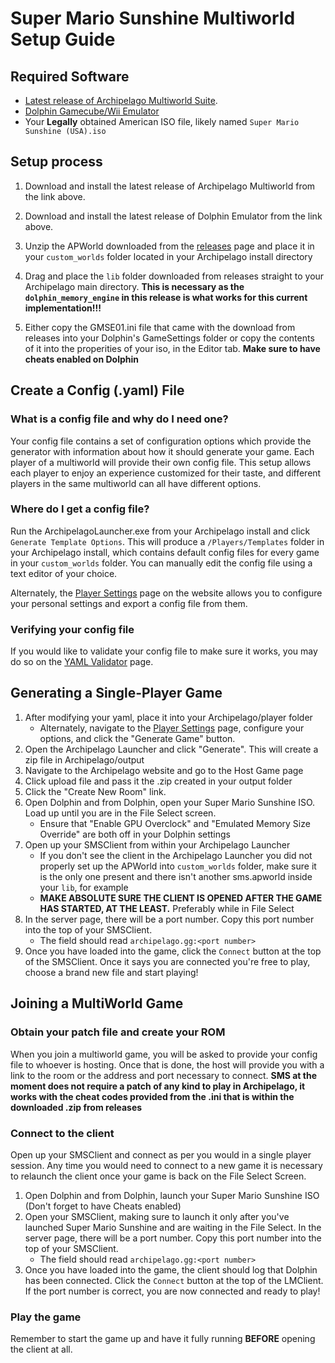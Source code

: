 # Super Mario Sunshine Multiworld Setup Guide

## Required Software
- [Latest release of Archipelago Multiworld Suite](https://github.com/ArchipelagoMW/Archipelago/releases). 
- [Dolphin Gamecube/Wii Emulator](https://dolphin-emu.org/)
- Your **Legally** obtained American ISO file, likely named `Super Mario Sunshine (USA).iso`

## Setup process
1. Download and install the latest release of Archipelago Multiworld from the link above.

2. Download and install the latest release of Dolphin Emulator from the link above.

3. Unzip the APWorld downloaded from the [releases](https://github.com/Joshark/archipelago-sms/releases/latest) page and place it in your `custom_worlds` folder located in your Archipelago install directory

4. Drag and place the `lib` folder downloaded from releases straight to your Archipelago main directory. **This is necessary as the `dolphin_memory_engine` in this release is what works for this current implementation!!!**

5. Either copy the GMSE01.ini file that came with the download from releases into your Dolphin's GameSettings folder or copy the contents of it into the properities of your iso, in the Editor tab. **Make sure to have cheats enabled on Dolphin**

## Create a Config (.yaml) File

### What is a config file and why do I need one?

Your config file contains a set of configuration options which provide the generator with information about how it
should generate your game. Each player of a multiworld will provide their own config file. This setup allows each player
to enjoy an experience customized for their taste, and different players in the same multiworld can all have different
options.

### Where do I get a config file?

Run the ArchipelagoLauncher.exe from your Archipelago install and click `Generate Template Options`.
This will produce a `/Players/Templates` folder in your Archipelago install, which contains default config files for 
every game in your `custom_worlds` folder. You can manually edit the config file using a text editor of your choice.

Alternately, the [Player Settings](../player-settings) page on the website allows you to configure
your personal settings and export a config file from them.

### Verifying your config file

If you would like to validate your config file to make sure it works, you may do so on the
[YAML Validator](/mysterycheck) page.

## Generating a Single-Player Game

1. After modifying your yaml, place it into your Archipelago/player folder
   - Alternately, navigate to the [Player Settings](../player-settings) page, configure your options,
      and click the "Generate Game" button.
2. Open the Archipelago Launcher and click "Generate". This will create a zip file in Archipelago/output
3. Navigate to the Archipelago website and go to the Host Game page
4. Click upload file and pass it the .zip created in your output folder
5. Click the "Create New Room" link.
6. Open Dolphin and from Dolphin, open your Super Mario Sunshine ISO. Load up until you are in the File Select screen.
   - Ensure that "Enable GPU Overclock" and "Emulated Memory Size Override" are both off in your Dolphin settings
7. Open up your SMSClient from within your Archipelago Launcher
   - If you don't see the client in the Archipelago Launcher you did not properly set up the APWorld into `custom_worlds` folder, make sure it is the only one present and there isn't another sms.apworld inside your `lib`, for example
   - **MAKE ABSOLUTE SURE THE CLIENT IS OPENED AFTER THE GAME HAS STARTED, AT THE LEAST.** Preferably while in File Select 
8. In the server page, there will be a port number. Copy this port number into the top of your SMSClient. 
   - The field should read `archipelago.gg:<port number>`
9. Once you have loaded into the game, click the `Connect` button at the top of the SMSClient. Once it says you are connected you're free to play, choose a brand new file and start playing!

## Joining a MultiWorld Game

### Obtain your patch file and create your ROM

When you join a multiworld game, you will be asked to provide your config file to whoever is hosting. Once that is done,
the host will provide you with a link to the room or the address and port necessary to connect.
**SMS at the moment does not require a patch of any kind to play in Archipelago, it works with the cheat codes provided from the .ini that is within the downloaded .zip from releases**

### Connect to the client

Open up your SMSClient and connect as per you would in a single player session. Any time you would need to connect to a new game it is necessary to relaunch the client once your game is back on the File Select Screen.

1. Open Dolphin and from Dolphin, launch your Super Mario Sunshine ISO (Don't forget to have Cheats enabled)
2. Open your SMSClient, making sure to launch it only after you've launched Super Mario Sunshine and are waiting in the File Select. In the server page, there will be a port number. Copy this port number into the top of your SMSClient. 
   - The field should read `archipelago.gg:<port number>`
3. Once you have loaded into the game, the client should log that Dolphin has been connected. Click the `Connect` button
at the top of the LMClient. If the port number is correct, you are now connected and ready to play!

### Play the game

Remember to start the game up and have it fully running **BEFORE** opening the client at all.